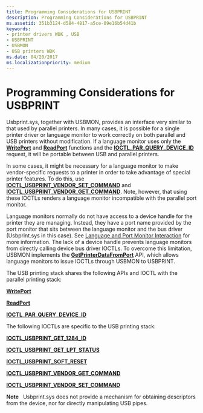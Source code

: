 ```yaml
---
title: Programming Considerations for USBPRINT
description: Programming Considerations for USBPRINT
ms.assetid: 351b3124-d584-4817-a5ce-09e16b54d41b
keywords:
- printer drivers WDK , USB
- USBPRINT
- USBMON
- USB printers WDK
ms.date: 04/20/2017
ms.localizationpriority: medium
---
```


# Programming Considerations for USBPRINT





Usbprint.sys, together with USBMON, provides an interface very similar to that used by parallel printers. In many cases, it is possible for a single printer driver or language monitor to work correctly on both parallel and USB printers without modification. If a language monitor uses only the [**WritePort**](https://docs.microsoft.com/windows-hardware/drivers/ddi/content/winsplp/nf-winsplp-writeport) and [**ReadPort**](https://docs.microsoft.com/windows-hardware/drivers/ddi/content/winsplp/nf-winsplp-readport) functions and the [**IOCTL\_PAR\_QUERY\_DEVICE\_ID**](https://docs.microsoft.com/windows-hardware/drivers/ddi/content/ntddpar/ni-ntddpar-ioctl_par_query_device_id) request, it will be portable between USB and parallel printers.

In some cases, it might be necessary for a language monitor to make vendor-specific requests to a printer in order to take advantage of special printer features. To do this, use [**IOCTL\_USBPRINT\_VENDOR\_SET\_COMMAND**](https://docs.microsoft.com/windows-hardware/drivers/ddi/content/usbprint/ni-usbprint-ioctl_usbprint_vendor_set_command) and [**IOCTL\_USBPRINT\_VENDOR\_GET\_COMMAND**](https://docs.microsoft.com/windows-hardware/drivers/ddi/content/usbprint/ni-usbprint-ioctl_usbprint_vendor_get_command). Note, however, that using these IOCTLs renders a language monitor incompatible with the parallel port monitor.

Language monitors normally do not have access to a device handle for the printer they are managing. Instead, they have a port name provided by the port monitor that sits between the language monitor and the bus driver (Usbprint.sys in this case). See [Language and Port Monitor Interaction](language-and-port-monitor-interaction.md) for more information. The lack of a device handle prevents language monitors from directly calling device bus driver IOCTLs. To overcome this limitation, USBMON implements the [**GetPrinterDataFromPort**](https://docs.microsoft.com/previous-versions/ff550506(v=vs.85)) API, which allows language monitors to issue IOCTLs through USBMON to USBPRINT.

The USB printing stack shares the following APIs and IOCTL with the parallel printing stack:

[**WritePort**](https://docs.microsoft.com/windows-hardware/drivers/ddi/content/winsplp/nf-winsplp-writeport)

[**ReadPort**](https://docs.microsoft.com/windows-hardware/drivers/ddi/content/winsplp/nf-winsplp-readport)

[**IOCTL\_PAR\_QUERY\_DEVICE\_ID**](https://docs.microsoft.com/windows-hardware/drivers/ddi/content/ntddpar/ni-ntddpar-ioctl_par_query_device_id)

The following IOCTLs are specific to the USB printing stack:

[**IOCTL\_USBPRINT\_GET\_1284\_ID**](https://docs.microsoft.com/windows-hardware/drivers/ddi/content/usbprint/ni-usbprint-ioctl_usbprint_get_1284_id)

[**IOCTL\_USBPRINT\_GET\_LPT\_STATUS**](https://docs.microsoft.com/windows-hardware/drivers/ddi/content/usbprint/ni-usbprint-ioctl_usbprint_get_lpt_status)

[**IOCTL\_USBPRINT\_SOFT\_RESET**](https://docs.microsoft.com/windows-hardware/drivers/ddi/content/usbprint/ni-usbprint-ioctl_usbprint_soft_reset)

[**IOCTL\_USBPRINT\_VENDOR\_GET\_COMMAND**](https://docs.microsoft.com/windows-hardware/drivers/ddi/content/usbprint/ni-usbprint-ioctl_usbprint_vendor_get_command)

[**IOCTL\_USBPRINT\_VENDOR\_SET\_COMMAND**](https://docs.microsoft.com/windows-hardware/drivers/ddi/content/usbprint/ni-usbprint-ioctl_usbprint_vendor_set_command)

**Note**   Usbprint.sys does not provide a mechanism for obtaining descriptors from the device, nor for directly manipulating USB pipes.

 

 

 




